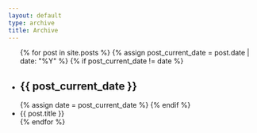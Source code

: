 ```yaml
---
layout: default
type: archive
title: Archive
---
```


<ul class="archivelist">
{% for post in site.posts %}
  {% assign post_current_date = post.date | date: "%Y" %}
  {% if post_current_date != date %}
    <li class="archivelist__year"><h2>{{ post_current_date }}</h2></li>
    {% assign date = post_current_date %} 
  {% endif %}
  <li>
    <a
      class="archivelist__link"
      alt="{{ post.title }}"
      {% if post.external_url %}href="{{ post.external_url }}" target="_blank" rel="noopener noreferrer"
      {% else %}href="{{ post.url }}"
      {% endif %}
    >
      {{ post.title }}
    </a>
  </li>
{% endfor %}
</ul>
